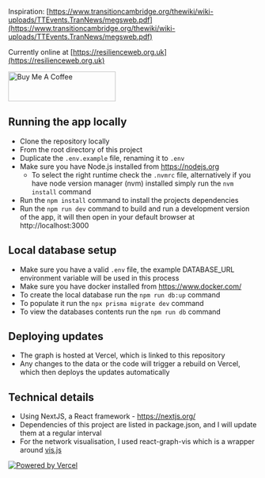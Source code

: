 Inspiration: [https://www.transitioncambridge.org/thewiki/wiki-uploads/TTEvents.TranNews/megsweb.pdf](https://www.transitioncambridge.org/thewiki/wiki-uploads/TTEvents.TranNews/megsweb.pdf)

Currently online at [https://resilienceweb.org.uk](https://resilienceweb.org.uk)

<a href="https://www.buymeacoffee.com/diner" target="_blank"><img src="https://cdn.buymeacoffee.com/buttons/v2/default-yellow.png" alt="Buy Me A Coffee" style="height: 60px !important;width: 217px !important;" ></a>

## Running the app locally

- Clone the repository locally
- From the root directory of this project
- Duplicate the `.env.example` file, renaming it to `.env`
- Make sure you have Node.js installed from https://nodejs.org
  - To select the right runtime check the `.nvmrc` file, alternatively if you have node version manager (nvm) installed simply run the `nvm install` command
- Run the `npm install` command to install the projects dependencies
- Run the `npm run dev` command to build and run a development version of the app, it will then open in your default browser at http://localhost:3000

## Local database setup

- Make sure you have a valid `.env` file, the example DATABASE_URL environment variable will be used in this process
- Make sure you have docker installed from https://www.docker.com/
- To create the local database run the `npm run db:up` command
- To populate it run the `npx prisma migrate dev` command
- To view the databases contents run the `npm run db` command

## Deploying updates

- The graph is hosted at Vercel, which is linked to this repository
- Any changes to the data or the code will trigger a rebuild on Vercel, which then deploys the updates automatically

## Technical details

- Using NextJS, a React framework - https://nextjs.org/
- Dependencies of this project are listed in package.json, and I will update them at a regular interval
- For the network visualisation, I used react-graph-vis which is a wrapper around [vis.js](https://visjs.org/)

[![Powered by Vercel](https://resilienceweb.org.uk/powered-by-vercel.svg)](https://vercel.com?utm_source=resilience-web&utm_campaign=oss)

